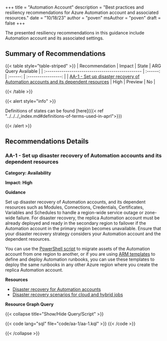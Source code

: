 +++
title = "Automation Account"
description = "Best practices and resiliency recommendations for Azure Automation account and associated resources."
date = "10/18/23"
author = "poven"
msAuthor = "poven"
draft = false
+++

The presented resiliency recommendations in this guidance include Automation account and its associated settings.

## Summary of Recommendations

{{< table style="table-striped" >}}
| Recommendation                                    |  Impact  |  State   | ARG Query Available |
| :------------------------------------------------ | :------: | :------: | :-----------------: |
| [AA-1 - Set up disaster recovery of Automation accounts and its dependent resources](#aa-1---set-up-disaster-recovery-of-automation-accounts-and-its-dependent-resources) | High | Preview  |         No         |

{{< /table >}}

{{< alert style="info" >}}

Definitions of states can be found [here]({{< ref "../../../_index.md#definitions-of-terms-used-in-aprl">}})

{{< /alert >}}

## Recommendations Details

### AA-1 - Set up disaster recovery of Automation accounts and its dependent resources

**Category: Availability**

**Impact: High**

**Guidance**

 Set up disaster recovery of Automation accounts, and its dependent resources such as Modules, Connections, Credentials, Certificates, Variables and Schedules to handle a region-wide service outage or zone-wide failure. For disaster recovery, the replica Automation account must be already deployed and ready in the secondary region to failover if the Automation account in the primary region becomes unavailable. Ensure that your disaster recovery strategy considers your Automation account and the dependent resources.

 You can use the [PowerShell script](https://learn.microsoft.com/en-us/azure/automation/automation-disaster-recovery?tabs=win-hrw%2Cps-script%2Coption-one#script-to-migrate-automation-account-assets-from-one-region-to-another) to migrate assets of the Automation account from one region to another, or if you are using [ARM templates](https://learn.microsoft.com/en-us/azure/azure-resource-manager/management/overview) to define and deploy Automation runbooks, you can use these templates to deploy the same runbooks in any other Azure region where you create the replica Automation account.

**Resources**

- [Disaster recovery for Automation accounts](https://learn.microsoft.com/en-us/azure/automation/automation-disaster-recovery?tabs=win-hrw%2Cps-script%2Coption-one)
- [Disaster recovery scenarios for cloud and hybrid jobs](https://learn.microsoft.com/en-us/azure/automation/automation-disaster-recovery?tabs=win-hrw%2Cps-script%2Coption-one#scenarios-for-cloud-and-hybrid-jobs)

**Resource Graph Query**

{{< collapse title="Show/Hide Query/Script" >}}

{{< code lang="sql" file="code/aa-1/aa-1.kql" >}} {{< /code >}}

{{< /collapse >}}

<br><br>

